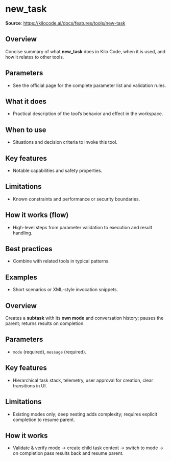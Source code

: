 # new_task

**Source**: https://kilocode.ai/docs/features/tools/new-task

## Overview
Concise summary of what **new_task** does in Kilo Code, when it is used, and how it relates to other tools.

## Parameters
- See the official page for the complete parameter list and validation rules.

## What it does
- Practical description of the tool’s behavior and effect in the workspace.

## When to use
- Situations and decision criteria to invoke this tool.

## Key features
- Notable capabilities and safety properties.

## Limitations
- Known constraints and performance or security boundaries.

## How it works (flow)
- High-level steps from parameter validation to execution and result handling.

## Best practices
- Combine with related tools in typical patterns.

## Examples
- Short scenarios or XML-style invocation snippets.

## Overview
Creates a **subtask** with its **own mode** and conversation history; pauses the parent; returns results on completion.

## Parameters
- `mode` (required), `message` (required).

## Key features
- Hierarchical task stack, telemetry, user approval for creation, clear transitions in UI.

## Limitations
- Existing modes only; deep nesting adds complexity; requires explicit completion to resume parent.

## How it works
- Validate & verify mode → create child task context → switch to mode → on completion pass results back and resume parent.

